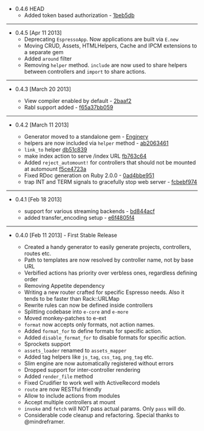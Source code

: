 
+ 0.4.6 HEAD
  - Added token based authorization - [1beb5db](https://github.com/espresso/espresso/commit/1beb5db)

<hr>

+ 0.4.5 [Apr 11 2013]
  - Deprecating `EspressoApp`. Now applications are built via `E.new`
  - Moving CRUD, Assets, HTMLHelpers, Cache and IPCM extensions to a separate gem
  - Added `around` filter
  - Removing `helper` method. `include` are now used to share helpers between controllers and `import` to share actions.

<hr>

+ 0.4.3 [March 20 2013]

  - View compiler enabled by default - [2baaf2](https://github.com/espresso/espresso/commit/2baaf2)
  - Rabl support added - [f65a37bb059](https://github.com/espresso/espresso/commit/f65a37bb059)

<hr>

+ 0.4.2 [March 11 2013]

  - Generator moved to a standalone gem - [Enginery](https://github.com/espresso/enginery)
  - helpers are now included via `helper` method - [ab2063461](https://github.com/espresso/espresso/commit/ab2063461)
  - `link_to` helper [db51c839](https://github.com/espresso/espresso/commit/db51c839cf2e1165bceb5d394b3706e53c59f0b4)
  - make index action to serve /index URL [fb763c64](https://github.com/espresso/espresso/commit/fb763c644092577627321a0d672e3cc060f9c9cf)
  - Added `reject_automount!` for controllers that should not be mounted at automount [f5ce4723a](https://github.com/espresso/espresso/commit/f5ce4723a)
  - Fixed RDoc generation on Ruby 2.0.0 - [0ad4bbe951](https://github.com/espresso/espresso/commit/0ad4bbe951)
  - trap INT and TERM signals to gracefully stop web server - [fcbebf974](https://github.com/espresso/espresso/commit/fcbebf9740a49065b31ad8d65dcc0d31cf80247b)

<hr>

+ 0.4.1 [Feb 18 2013]

  - support for various streaming backends - [bd844acf](https://github.com/espresso/espresso/commit/bd844acf)
  - added transfer_encoding setup - [e6f4805f4](https://github.com/espresso/espresso/commit/e6f4805f478050df9a7a1206e7ed8ae9b94da039)

<hr>

+ 0.4.0 [Feb 11 2013] - First Stable Release

  - Created a handy generator to easily generate projects, controllers, routes etc.
  - Path to templates are now resolved by controller name, not by base URL
  - Verbified actions has priority over verbless ones, regardless defining order
  - Removing Appetite dependency
  - Writing a new router crafted for specific Espresso needs. Also it tends to be faster than Rack::URLMap
  - Rewrite rules can now be defined inside controllers
  - Splitting codebase into `e-core` and `e-more`
  - Moved monkey-patches to e-ext
  - `format` now accepts only formats, not action names.
  - Added `format_for` to define formats for specific action.
  - Added `disable_format_for` to disable formats for specific action.
  - Sprockets support
  - `assets_loader` renamed to `assets_mapper`
  - Added tag helpers like `js_tag`, `css_tag`, `png_tag` etc.
  - Slim engine are now automatically registered without errors
  - Dropped support for inter-controller rendering
  - Added `render_file` method
  - Fixed Crudifier to work well with ActiveRecord models
  - `route` are now RESTful friendly
  - Allow to include actions from modules
  - Accept multiple controllers at mount
  - `invoke` and `fetch` will NOT pass actual params. Only `pass` will do.
  - Considerable code cleanup and refactoring. Special thanks to @mindreframer.
